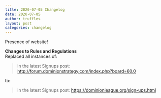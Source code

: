 ```yaml
---
title: 2020-07-05 Changelog
date: 2020-07-05
author: truffles
layout: post
categories: changelog
---
```

Presence of website!

**Changes to Rules and Regulations**  
Replaced all instances of:  
> in the latest Signups post: http://forum.dominionstrategy.com/index.php?board=60.0

to:

> in the latest Signups post: https://dominionleague.org/sign-ups.html
